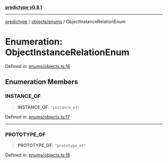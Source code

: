 [**predictype v0.8.1**](../../../README.md)

***

[predictype](../../../modules.md) / [objects/enums](../README.md) / ObjectInstanceRelationEnum

# Enumeration: ObjectInstanceRelationEnum

Defined in: [enums/objects.ts:16](https://github.com/maduhaime/predictype/blob/2310adbaccb6fbc00cdab8e345e79bd5b09e40f5/src/enums/objects.ts#L16)

## Enumeration Members

### INSTANCE\_OF

> **INSTANCE\_OF**: `"instance_of"`

Defined in: [enums/objects.ts:17](https://github.com/maduhaime/predictype/blob/2310adbaccb6fbc00cdab8e345e79bd5b09e40f5/src/enums/objects.ts#L17)

***

### PROTOTYPE\_OF

> **PROTOTYPE\_OF**: `"prototype_of"`

Defined in: [enums/objects.ts:18](https://github.com/maduhaime/predictype/blob/2310adbaccb6fbc00cdab8e345e79bd5b09e40f5/src/enums/objects.ts#L18)
